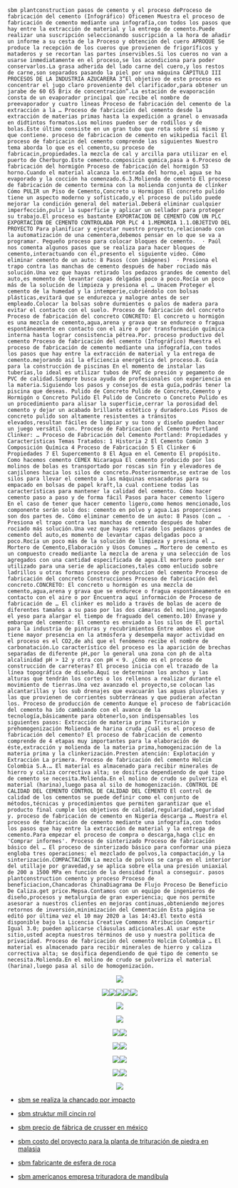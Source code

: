 
```
sbm plantconstruction pasos de cemento y el proceso deProceso de fabricación del cemento (Infográfico) Oficemen Muestra el proceso de fabricación de cemento mediante una infografía,con todos los pasos que hay entre la extracción de material y la entrega de cemento.Puede realizar una suscripción seleccionando suscripción a la hora de añadir un informe a su cesta de la Proceso y obtención del cuero APROQUE Se produce la recepción de los cueros que provienen de frigoríficos y mataderos y se recortan las partes inservibles.Si los cueros no van a usarse inmediatamente en el proceso,se los acondiciona para poder conservarlos.La grasa adherida del lado carne del cuero,y los restos de carne,son separados pasando la piel por una máquina CAPITULO III PROCESOS DE LA INDUSTRIA AZUCARERA 3“El objetivo de este proceso es concentrar el jugo claro proveniente del clarificador,para obtener un jarabe de 60 65 Brix de concentración”.La estación de evaporación consta de un evaporador principal que recibe el nombre de preevaporador y cuatro líneas Proceso de fabricación del cemento de la extracción a la … Proceso de fabricación del cemento desde la extracción de materias primas hasta la expedición a granel o envasada en didtintos formatos.Los molinos pueden ser de rodillos y de bolas.Este último consiste en un gran tubo que rota sobre sí mismo y que contiene. proceso de fabricacion de cemento en wikipedia facil El proceso de fabricacin del cemento comprende las siguientes Nuestro tema aborda lo que es el cemento,su proceso de fabricacin,propiedades.la mezcla de cal y arcilla para utilizar en el puerto de Cherburgo.Este cemento.composicin qumica,pasa a 6.Proceso de fabricación del hormigón Proceso de fabricación del hormigón 53 horno.Cuando el material alcanza la entrada del horno,el agua se ha evaporado y la cocción ha comenzado.6.3.Molienda de cemento El proceso de fabricación de cemento termina con la molienda conjunta de clínker Cómo PULIR un Piso de Cemento,Concreto u Hormigon El concreto pulido tiene un aspecto moderno y sofisticado,y el proceso de pulido puede mejorar la condición general del material.Deberá eliminar cualquier imperfección,pulir la superficie y aplicar un sellador para proteger su trabajo.El proceso es bastante EXPORTACION DE CEMENTO CON UN PLC EXPORTACION DE CEMENTO CONTROLADA POR PLC 4 1.MEMORIA 1.1.OBJETIVO DEL PROYECTO Para planificar y ejecutar nuestro proyecto,relacionado con la automatización de una cementera,debemos pensar en lo que se va a programar. Pequeño proceso para colocar bloques de cemento.  · Paúl nos comenta algunos pasos que se realiza para hacer bloques de cemento,interactuando con él,presento el siguiente video. Cómo eliminar cemento de un auto: 8 Pasos (con imágenes)  · Presiona el trapo contra las manchas de cemento después de haber rociado más solución.Una vez que hayas retirado los pedazos grandes de cemento del auto,es momento de levantar capas delgadas poco a poco.Rocía un poco más de la solución de limpieza y presiona el … Unacem Proteger el cemento de la humedad y la intemperie,cubriéndolo con bolsas plásticas,evitará que se endurezca y malogre antes de ser empleado.Colocar la bolsas sobre durmientes o palos de madera para evitar el contacto con el suelo. Proceso de fabricación del concreto Proceso de fabricación del concreto CONCRETO: El concreto u hormigón es una mezcla de cemento,agua,arena y grava que se endurece o fragua espontáneamente en contacto con el aire o por transformación química interna hasta lograr consistencia pétrea.Por. proceso productivo del cemento Proceso de fabricación del cemento (Infográfico) Muestra el proceso de fabricación de cemento mediante una infografía,con todos los pasos que hay entre la extracción de material y la entrega de cemento.mejorando así la eficiencia energética del proceso.8. Guía para la construcción de piscinas En el momento de instalar las tuberías,lo ideal es utilizar tubos de PVC de presión y pegamento de PVC de calidad.Siempre busca ayuda de profesionales con experiencia en la materia.Siguiendo los pasos y consejos de esta guía,podrás tener la piscina que deseas. Pulido de Concreto Pulido de Concreto,Cemento y Hormigón o Concreto Pulido El Pulido de Concreto o Concreto Pulido es un procedimiento para alisar la superficie,cerrar la porosidad del cemento y dejar un acabado brillante estético y duradero.Los Pisos de concreto pulido son altamente resistentes a tránsitos elevados,resultan fáciles de limpiar y su tono y diseño pueden hacer un juego versátil con. Proceso de Fabricacion del Cemento Portland Clinker: … Proceso de Fabricación del Cemento Portland: Propiedades y Características Temas Tratados: 1 Historia 2 El Cemento Común 3 Composición Química 4 Proceso de Fabricación 5 El Clinker 6 Propiedades 7 El Supercemento 8 El Agua en el Cemento El propósito. Como hacemos cemento CEMEX Nicaragua El cemento producido por los molinos de bolas es transportado por roscas sin fin y elevadores de canjilones hacia los silos de concreto.Posteriormente,se extrae de los silos para llevar el cemento a las máquinas ensacadoras para su empacado en bolsas de papel kraft,la cual contiene todas las características para mantener la calidad del cemento. Cómo hacer cemento paso a paso y de forma fácil Pasos para hacer cemento ligero En el caso de tener que hacer cemento ligero,como hemos mencionado,los componente serán solo dos: cemento en polvo y agua.Las proporciones son dos partes de. Cómo eliminar cemento de un auto: 8 Pasos (con …  · Presiona el trapo contra las manchas de cemento después de haber rociado más solución.Una vez que hayas retirado los pedazos grandes de cemento del auto,es momento de levantar capas delgadas poco a poco.Rocía un poco más de la solución de limpieza y presiona el … Mortero de Cemento,Elaboración y Usos Comunes … Mortero de cemento es un compuesto creado mediante la mezcla de arena y una selección de los agregados con una cantidad especificada de agua.El mortero puede ser utilizado para una serie de aplicaciones,tales como enlucido sobre ladrillos u otras formas proceso de produccion del cemento Proceso de fabricación del concreto Construcciones Proceso de fabricación del concreto.CONCRETO: El concreto u hormigón es una mezcla de cemento,agua,arena y grava que se endurece o fragua espontáneamente en contacto con el aire o por Encuentra aquí información de Proceso de fabricación de … El clinker es molido a través de bolas de acero de diferentes tamaños a su paso por las dos cámaras del molino,agregando el yeso para alargar el tiempo de fraguado del cemento.10) Envase y embarque del cemento: El cemento es enviado a los silos de El portal para la industria de pinturas y recubrimientos Entre ambos el que tiene mayor presencia en la atmósfera y desempeña mayor actividad en el proceso es el CO2,de ahí que el fenómeno recibe el nombre de carbonatación.Lo característico del proceso es la aparición de brechas separadas de diferente pH,por lo general una zona con ph de alta alcalinidad pH > 12 y otra con pH < 9. ¿Cómo es el proceso de construcción de carreteras­? El proceso inicia con el trazado de la línea topográfica de diseño.Aquí se determinan los anchos y las alturas que tendrán los cortes o los rellenos a realizar durante el movimiento de tierras.Una vez avanzado el proyecto,se colocan las alcantarillas y los sub drenajes que evacuarán las aguas pluviales y las que provienen de corrientes subterráneas y que pudieran afectan los. Proceso de producción de cemento Aunque el proceso de fabricación del cemento ha ido cambiando con el avance de la tecnología,básicamente para obtenerlo,son indispensables los siguientes pasos: Extracción de materia prima Trituración y prehomogenización Molienda de harina cruda ¿Cuál es el proceso de fabricación del cemento? El proceso de fabricación de cemento comprende de 4 etapas muy importantes para la elaboración de éste,extracción y molienda de la materia prima,homogenización de la materia prima y la clinkerización.Presten atención: Explotación y Extracción La primera. Proceso de fabricación del cemento Holcim Colombia S.A.… El material es almacenado para recibir minerales de hierro y caliza correctiva alta; se dosifica dependiendo de qué tipo de cemento se necesita.Molienda.En el molino de crudo se pulveriza el material (harina),luego pasa al silo de homogenización. CONTROL DE CALIDAD DEL CEMENTO CONTROL DE CALIDAD DEL CEMENTO El control de calidad de los cementos se puede definir como el conjunto de métodos,técnicas y procedimientos que permiten garantizar que el producto final cumple los objetivos de calidad,regularidad,seguridad y. proceso de fabricación de cemento en Nigeria descarga … Muestra el proceso de fabricación de cemento mediante una infografía,con todos los pasos que hay entre la extracción de material y la entrega de cemento.Para empezar el proceso de compra o descarga,haga clic en 'Comprar informes'. Proceso de sinterizado Proceso de fabricación básico del … El proceso de sinterizado básico para conformar una pieza engloba tres operaciones: el mezclado de polvos,la compactación,y la sinterización.COMPACTACIÓN La mezcla de polvos se carga en el interior del utillaje por gravedad,y se aplica sobre ella una presión uniaxial de 200 a 1500 MPa en función de la densidad final a conseguir. pasos plantconstruction cemento y proceso Proceso de beneficiacion,Chancadoras ChinaDiagrama De Flujo Proceso De Beneficio De Caliza.get price.Mepsa.Contamos con un equipo de ingenieros de diseño,procesos y metalurgia de gran experiencia; que nos permite asesorar a nuestros clientes en mejoras continuas,obteniendo mejores retornos de inversión,minimización del Cementación Esta página se editó por última vez el 10 may 2020 a las 14:43.El texto está disponible bajo la Licencia Creative Commons Atribución Compartir Igual 3.0; pueden aplicarse cláusulas adicionales.Al usar este sitio,usted acepta nuestros términos de uso y nuestra política de privacidad. Proceso de fabricación del cemento Holcim Colombia … El material es almacenado para recibir minerales de hierro y caliza correctiva alta; se dosifica dependiendo de qué tipo de cemento se necesita.Molienda.En el molino de crudo se pulveriza el material (harina),luego pasa al silo de homogenización. 
```

<div align="center">

<a href="https://es-crusher.shibang-china.com/github&k=sbm+plantconstruction+pasos+de+cemento+y+el+proceso+de"><img src="https://static.shibang-china.com/es/crusher/logo.jpg"></a>

<a href="https://es-crusher.shibang-china.com/github&k=sbm+plantconstruction+pasos+de+cemento+y+el+proceso+de"><img src="https://static.shibang-china.com/es/crusher/index.jpg"></a><a href="https://es-crusher.shibang-china.com/material.htmlgithub&k=sbm+plantconstruction+pasos+de+cemento+y+el+proceso+de"><img src="https://static.shibang-china.com/es/crusher/material.jpg"></a><a href="https://es-crusher.shibang-china.com/application.htmlgithub&k=sbm+plantconstruction+pasos+de+cemento+y+el+proceso+de"><img src="https://static.shibang-china.com/es/crusher/application.jpg"></a><a href="https://es-crusher.shibang-china.com/aboutus.htmlgithub&k=sbm+plantconstruction+pasos+de+cemento+y+el+proceso+de"><img src="https://static.shibang-china.com/es/crusher/aboutus.jpg"></a><a href="https://es-crusher.shibang-china.com/contact.htmlgithub&k=sbm+plantconstruction+pasos+de+cemento+y+el+proceso+de"><img src="https://static.shibang-china.com/es/crusher/contact.jpg"></a>

<a href="https://es-crusher.shibang-china.com/github&k=sbm+plantconstruction+pasos+de+cemento+y+el+proceso+de"><img src="https://static.shibang-china.com/es/crusher/banner.jpg"></a>

<a href="https://swt.shibang-china.com/github&k=sbm+plantconstruction+pasos+de+cemento+y+el+proceso+de"><img src="https://static.shibang-china.com/es/crusher/text.jpg"></a>

<a href="https://swt.shibang-china.com/github&k=sbm+plantconstruction+pasos+de+cemento+y+el+proceso+de"><img src="https://static.shibang-china.com/es/crusher/chat.jpg"></a><a href="https://es-crusher.shibang-china.com/contact.htmlgithub&k=sbm+plantconstruction+pasos+de+cemento+y+el+proceso+de"><img src="https://static.shibang-china.com/es/crusher/message.jpg"></a>

<a href="https://es-crusher.shibang-china.com/products/pe.htmlgithub&k=sbm+plantconstruction+pasos+de+cemento+y+el+proceso+de"><img src="https://static.shibang-china.com/es/crusher/pe.jpg"></a><a href="https://es-crusher.shibang-china.com/products/pf.htmlgithub&k=sbm+plantconstruction+pasos+de+cemento+y+el+proceso+de"><img src="https://static.shibang-china.com/es/crusher/pf.jpg"></a>

<a href="https://es-crusher.shibang-china.com/products/hpt.htmlgithub&k=sbm+plantconstruction+pasos+de+cemento+y+el+proceso+de"><img src="https://static.shibang-china.com/es/crusher/hpt.jpg"></a><a href="https://es-crusher.shibang-china.com/products/vsi.htmlgithub&k=sbm+plantconstruction+pasos+de+cemento+y+el+proceso+de"><img src="https://static.shibang-china.com/es/crusher/vsi.jpg"></a>

<a href="https://es-crusher.shibang-china.com/products/klv.htmlgithub&k=sbm+plantconstruction+pasos+de+cemento+y+el+proceso+de"><img src="https://static.shibang-china.com/es/crusher/klv.jpg"></a><a href="https://es-crusher.shibang-china.com/products/portable.htmlgithub&k=sbm+plantconstruction+pasos+de+cemento+y+el+proceso+de"><img src="https://static.shibang-china.com/es/crusher/portable.jpg"></a>

<a href="https://swt.shibang-china.com/github&k=sbm+plantconstruction+pasos+de+cemento+y+el+proceso+de"><img src="https://static.shibang-china.com/es/crusher/case.jpg"></a>

</div>


* [sbm se realiza la chancado por impacto](sbm%20se%20realiza%20la%20chancado%20por%20impacto.md)

* [sbm struktur mill cincin rol](sbm%20struktur%20mill%20cincin%20rol.md)

* [sbm precio de fábrica de crusser en méxico](sbm%20precio%20de%20f%C3%A1brica%20de%20crusser%20en%20m%C3%A9xico.md)

* [sbm costo del proyecto para la planta de trituración de piedra en malasia](sbm%20costo%20del%20proyecto%20para%20la%20planta%20de%20trituraci%C3%B3n%20de%20piedra%20en%20malasia.md)

* [sbm fabricante de esfera de roca](sbm%20fabricante%20de%20esfera%20de%20roca.md)

* [sbm americanos empresa trituradora de mandíbula](sbm%20americanos%20empresa%20trituradora%20de%20mand%C3%ADbula.md)